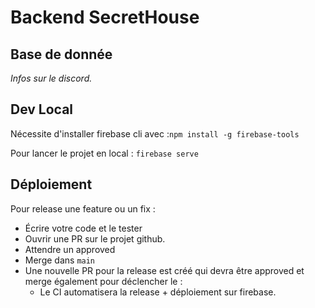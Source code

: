 # Backend SecretHouse 

## Base de donnée

_Infos sur le discord._

## Dev Local

Nécessite d'installer firebase cli avec :`npm install -g firebase-tools`

Pour lancer le projet en local :
`firebase serve`

## Déploiement

Pour release une feature ou un fix :
- Écrire votre code et le tester
- Ouvrir une PR sur le projet github.
- Attendre un approved
- Merge dans `main`
- Une nouvelle PR pour la release est créé qui devra être approved et merge également pour déclencher le :
  - Le CI automatisera la release + déploiement sur firebase.